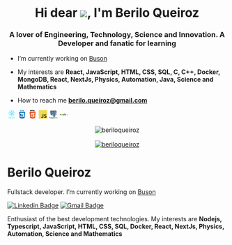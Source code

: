 <h1 align="center">Hi dear <img src="https://raw.githubusercontent.com/kaueMarques/kaueMarques/master/hi.gif" width="30px">, I'm Berilo Queiroz</h1>
<h3 align="center">A lover of Engineering, Technology, Science and Innovation. A Developer and fanatic for learning</h3>

- I’m currently working on [Buson](https://www.buson.com.br)

- My interests are **React, JavaScript, HTML, CSS, SQL, C, C++, Docker, MongoDB, React, NextJs, Physics, Automation, Java, Science and Mathematics**

- How to reach me **berilo.queiroz@gmail.com**

<p align="left">
<img src="https://raw.githubusercontent.com/devicons/devicon/master/icons/react/react-original-wordmark.svg" alt="react" width="20" height="20"/>
<img src="https://raw.githubusercontent.com/devicons/devicon/master/icons/css3/css3-plain-wordmark.svg" alt="css3"  width="20" height="20"/>
<img src="https://raw.githubusercontent.com/devicons/devicon/master/icons/html5/html5-original-wordmark.svg" alt="html5"  width="20" height="20"/>
<img src="https://raw.githubusercontent.com/devicons/devicon/master/icons/javascript/javascript-original.svg" alt="javascript" width="20" height="20"/>
<img src="https://raw.githubusercontent.com/devicons/devicon/master/icons/postgresql/postgresql-original-wordmark.svg" alt="postgresql" width="20" height="20"/>
<img src="https://raw.githubusercontent.com/devicons/devicon/master/icons/nodejs/nodejs-original-wordmark.svg" alt="nodejs" width="20" height="20"/></p><p align="center">
<img src="https://github-readme-stats.vercel.app/api?username=beriloqueiroz&show_icons=true" alt="beriloqueiroz"/> 
</p>

<p align="center">
<a href="https://linkedin.com/in/beriloqueiroz" target="blank"><img align="center" src="https://cdn.jsdelivr.net/npm/simple-icons@3.0.1/icons/linkedin.svg" alt="beriloqueiroz" height="20" width="20" /></a>
</p>

# Berilo Queiroz

Fullstack developer.
I’m currently working on [Buson](https://www.buson.com.br)

[![Linkedin Badge](https://img.shields.io/badge/-Berilo%20Queiroz-00875f?style=flat-square&logo=Linkedin&logoColor=white&link=https://linkedin.com/in/beriloqueiroz/)](https://linkedin.com/in/beriloqueiroz/) 
[![Gmail Badge](https://img.shields.io/badge/-berilo.queiroz@gmail.com-00875f?style=flat-square&logo=Gmail&logoColor=white&link=mailto:berilo.queiroz@gmail.com)](mailto:berilo.queiroz@gmail.com)

Enthusiast of the best development technologies.
My interests are **Nodejs, Typescript, JavaScript, HTML, CSS, SQL, Docker, React, NextJs, Physics, Automation, Science and Mathematics**
